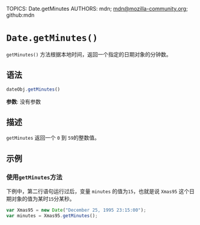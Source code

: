 TOPICS: Date.getMinutes
AUTHORS: mdn; mdn@mozilla-community.org; github:mdn

# `Date.getMinutes()`

`getMinutes()` 方法根据本地时间，返回一个指定的日期对象的分钟数。

## 语法

```javascript
dateObj.getMinutes()
```

**参数**: 没有参数

## 描述

`getMinutes` 返回一个 `0` 到 `59`的整数值。

## 示例

### 使用`getMinutes`方法

下例中，第二行语句运行过后，变量 `minutes` 的值为`15`，也就是说 `Xmas95` 这个日期对象的值为某时`15`分某秒。

```javascript
var Xmas95 = new Date("December 25, 1995 23:15:00");
var minutes = Xmas95.getMinutes();
```
